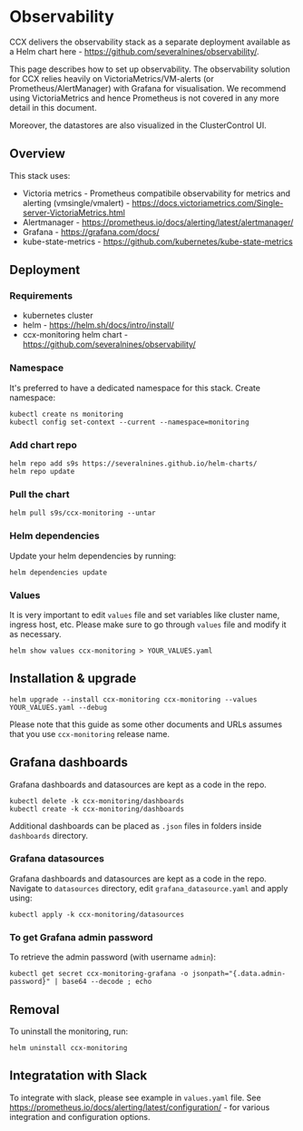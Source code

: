 # Observability

CCX delivers the observability stack as a separate deployment available as a Helm chart here - https://github.com/severalnines/observability/.

This page describes how to set up observability. The observability solution for CCX relies heavily on VictoriaMetrics/VM-alerts (or Prometheus/AlertManager) with Grafana for visualisation. We recommend using VictoriaMetrics and hence Prometheus is not covered in any more detail in this document.

Moreover, the datastores are also visualized in the ClusterControl UI.

## Overview

This stack uses:

- Victoria metrics - Prometheus compatibile observability for metrics and alerting (vmsingle/vmalert) - https://docs.victoriametrics.com/Single-server-VictoriaMetrics.html
- Alertmanager - https://prometheus.io/docs/alerting/latest/alertmanager/
- Grafana - https://grafana.com/docs/
- kube-state-metrics - https://github.com/kubernetes/kube-state-metrics

## Deployment

### Requirements

- kubernetes cluster
- helm - https://helm.sh/docs/intro/install/
- ccx-monitoring helm chart - https://github.com/severalnines/observability/

### Namespace

It's preferred to have a dedicated namespace for this stack. Create namespace:

```
kubectl create ns monitoring
kubectl config set-context --current --namespace=monitoring
```

### Add chart repo

```
helm repo add s9s https://severalnines.github.io/helm-charts/
helm repo update
```

### Pull the chart

```
helm pull s9s/ccx-monitoring --untar
```

### Helm dependencies

Update your helm dependencies by running:

```
helm dependencies update
```

### Values

It is very important to edit `values` file and set variables like cluster name, ingress host, etc. Please make sure to go through `values` file and modify it as necessary.

```
helm show values ccx-monitoring > YOUR_VALUES.yaml
```

## Installation & upgrade

```
helm upgrade --install ccx-monitoring ccx-monitoring --values YOUR_VALUES.yaml --debug
```

Please note that this guide as some other documents and URLs assumes that you use `ccx-monitoring` release name.

## Grafana dashboards

Grafana dashboards and datasources are kept as a code in the repo.

```
kubectl delete -k ccx-monitoring/dashboards
kubectl create -k ccx-monitoring/dashboards
```

Additional dashboards can be placed as `.json` files in folders inside `dashboards` directory.

### Grafana datasources

Grafana dashboards and datasources are kept as a code in the repo. Navigate to `datasources` directory, edit `grafana_datasource.yaml` and apply using:

```
kubectl apply -k ccx-monitoring/datasources
```

### To get Grafana admin password

To retrieve the admin password (with username `admin`):

```
kubectl get secret ccx-monitoring-grafana -o jsonpath="{.data.admin-password}" | base64 --decode ; echo
```

## Removal

To uninstall the monitoring, run:

```
helm uninstall ccx-monitoring
```

## Integratation with Slack

To integrate with slack, please see example in `values.yaml` file. See https://prometheus.io/docs/alerting/latest/configuration/ - for various integration and configuration options.
